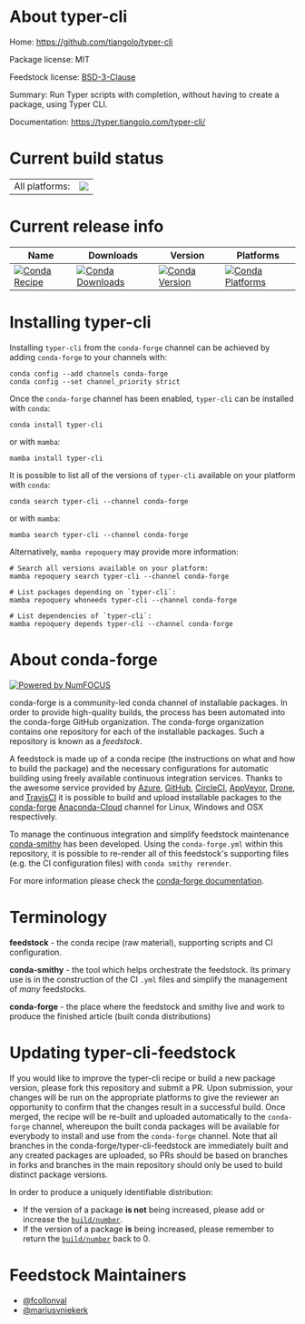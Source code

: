 About typer-cli
===============

Home: https://github.com/tiangolo/typer-cli

Package license: MIT

Feedstock license: [BSD-3-Clause](https://github.com/conda-forge/typer-cli-feedstock/blob/main/LICENSE.txt)

Summary: Run Typer scripts with completion, without having to create a package, using Typer CLI.

Documentation: https://typer.tiangolo.com/typer-cli/

Current build status
====================


<table><tr><td>All platforms:</td>
    <td>
      <a href="https://dev.azure.com/conda-forge/feedstock-builds/_build/latest?definitionId=10105&branchName=main">
        <img src="https://dev.azure.com/conda-forge/feedstock-builds/_apis/build/status/typer-cli-feedstock?branchName=main">
      </a>
    </td>
  </tr>
</table>

Current release info
====================

| Name | Downloads | Version | Platforms |
| --- | --- | --- | --- |
| [![Conda Recipe](https://img.shields.io/badge/recipe-typer--cli-green.svg)](https://anaconda.org/conda-forge/typer-cli) | [![Conda Downloads](https://img.shields.io/conda/dn/conda-forge/typer-cli.svg)](https://anaconda.org/conda-forge/typer-cli) | [![Conda Version](https://img.shields.io/conda/vn/conda-forge/typer-cli.svg)](https://anaconda.org/conda-forge/typer-cli) | [![Conda Platforms](https://img.shields.io/conda/pn/conda-forge/typer-cli.svg)](https://anaconda.org/conda-forge/typer-cli) |

Installing typer-cli
====================

Installing `typer-cli` from the `conda-forge` channel can be achieved by adding `conda-forge` to your channels with:

```
conda config --add channels conda-forge
conda config --set channel_priority strict
```

Once the `conda-forge` channel has been enabled, `typer-cli` can be installed with `conda`:

```
conda install typer-cli
```

or with `mamba`:

```
mamba install typer-cli
```

It is possible to list all of the versions of `typer-cli` available on your platform with `conda`:

```
conda search typer-cli --channel conda-forge
```

or with `mamba`:

```
mamba search typer-cli --channel conda-forge
```

Alternatively, `mamba repoquery` may provide more information:

```
# Search all versions available on your platform:
mamba repoquery search typer-cli --channel conda-forge

# List packages depending on `typer-cli`:
mamba repoquery whoneeds typer-cli --channel conda-forge

# List dependencies of `typer-cli`:
mamba repoquery depends typer-cli --channel conda-forge
```


About conda-forge
=================

[![Powered by
NumFOCUS](https://img.shields.io/badge/powered%20by-NumFOCUS-orange.svg?style=flat&colorA=E1523D&colorB=007D8A)](https://numfocus.org)

conda-forge is a community-led conda channel of installable packages.
In order to provide high-quality builds, the process has been automated into the
conda-forge GitHub organization. The conda-forge organization contains one repository
for each of the installable packages. Such a repository is known as a *feedstock*.

A feedstock is made up of a conda recipe (the instructions on what and how to build
the package) and the necessary configurations for automatic building using freely
available continuous integration services. Thanks to the awesome service provided by
[Azure](https://azure.microsoft.com/en-us/services/devops/), [GitHub](https://github.com/),
[CircleCI](https://circleci.com/), [AppVeyor](https://www.appveyor.com/),
[Drone](https://cloud.drone.io/welcome), and [TravisCI](https://travis-ci.com/)
it is possible to build and upload installable packages to the
[conda-forge](https://anaconda.org/conda-forge) [Anaconda-Cloud](https://anaconda.org/)
channel for Linux, Windows and OSX respectively.

To manage the continuous integration and simplify feedstock maintenance
[conda-smithy](https://github.com/conda-forge/conda-smithy) has been developed.
Using the ``conda-forge.yml`` within this repository, it is possible to re-render all of
this feedstock's supporting files (e.g. the CI configuration files) with ``conda smithy rerender``.

For more information please check the [conda-forge documentation](https://conda-forge.org/docs/).

Terminology
===========

**feedstock** - the conda recipe (raw material), supporting scripts and CI configuration.

**conda-smithy** - the tool which helps orchestrate the feedstock.
                   Its primary use is in the construction of the CI ``.yml`` files
                   and simplify the management of *many* feedstocks.

**conda-forge** - the place where the feedstock and smithy live and work to
                  produce the finished article (built conda distributions)


Updating typer-cli-feedstock
============================

If you would like to improve the typer-cli recipe or build a new
package version, please fork this repository and submit a PR. Upon submission,
your changes will be run on the appropriate platforms to give the reviewer an
opportunity to confirm that the changes result in a successful build. Once
merged, the recipe will be re-built and uploaded automatically to the
`conda-forge` channel, whereupon the built conda packages will be available for
everybody to install and use from the `conda-forge` channel.
Note that all branches in the conda-forge/typer-cli-feedstock are
immediately built and any created packages are uploaded, so PRs should be based
on branches in forks and branches in the main repository should only be used to
build distinct package versions.

In order to produce a uniquely identifiable distribution:
 * If the version of a package **is not** being increased, please add or increase
   the [``build/number``](https://docs.conda.io/projects/conda-build/en/latest/resources/define-metadata.html#build-number-and-string).
 * If the version of a package **is** being increased, please remember to return
   the [``build/number``](https://docs.conda.io/projects/conda-build/en/latest/resources/define-metadata.html#build-number-and-string)
   back to 0.

Feedstock Maintainers
=====================

* [@fcollonval](https://github.com/fcollonval/)
* [@mariusvniekerk](https://github.com/mariusvniekerk/)


